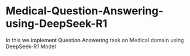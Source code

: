 # Medical-Question-Answering-using-DeepSeek-R1
In this we implement Question Answering task on Medical domain using DeepSeek-R1 Model
